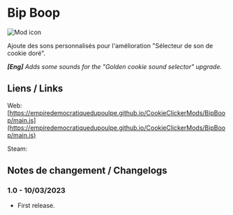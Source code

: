 # Bip Boop
![Mod icon](https://empiredemocratiquedupoulpe.github.io/CookieClickerMods/BipBoop/thumbnail.png)

Ajoute des sons personnalisés pour l'amélioration "Sélecteur de son de cookie doré".

***[Eng]** Adds some sounds for the "Golden cookie sound selector" upgrade.*

## Liens / Links
Web: [https://empiredemocratiquedupoulpe.github.io/CookieClickerMods/BipBoop/main.js](https://empiredemocratiquedupoulpe.github.io/CookieClickerMods/BipBoop/main.js)

Steam: []()

## Notes de changement / Changelogs
### 1.0 - 10/03/2023
- First release.

